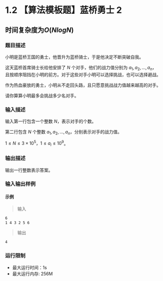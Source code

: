 # 1.2 【算法模板题】蓝桥勇士 2

## 时间复杂度为$O(NlogN)$

### 题目描述

小明是蓝桥王国的勇士，他晋升为蓝桥骑士，于是他决定不断突破自我。

这天蓝桥首席骑士长给他安排了 $N$ 个对手，他们的战力值分别为 $a_1​,a_2​,...,a_n$​，且按顺序阻挡在小明的前方。对于这些对手小明可以选择挑战，也可以选择避战。

作为热血豪放的勇士，小明从不走回头路，且只愿意挑战战力值越来越高的对手。

请你算算小明最多会挑战多少名对手。

### 输入描述

输入第一行包含一个整数 $N$，表示对手的个数。

第二行包含 $N$ 个整数 $a_1​,a_2​,...,a_n$​，分别表示对手的战力值。

$1≤N≤3×10^5，1≤a_i​≤10^9$。

### 输出描述

输出一行整数表示答案。

### 输入输出样例

#### 示例

> 输入

```txt
6
1 4 3 2 5 6
```

> 输出

```txt
4
```

### 运行限制

* 最大运行时间：1s
* 最大运行内存: 256M